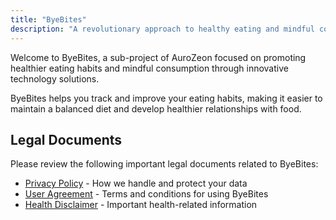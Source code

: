 ```yaml
---
title: "ByeBites"
description: "A revolutionary approach to healthy eating and mindful consumption."
---
```


Welcome to ByeBites, a sub-project of AuroZeon focused on promoting healthier eating habits and mindful consumption through innovative technology solutions.

ByeBites helps you track and improve your eating habits, making it easier to maintain a balanced diet and develop healthier relationships with food.

## Legal Documents

Please review the following important legal documents related to ByeBites:

- [Privacy Policy](/byebites/privacy-policy/) - How we handle and protect your data
- [User Agreement](/byebites/user-agreement/) - Terms and conditions for using ByeBites
- [Health Disclaimer](/byebites/health-disclaimer/) - Important health-related information